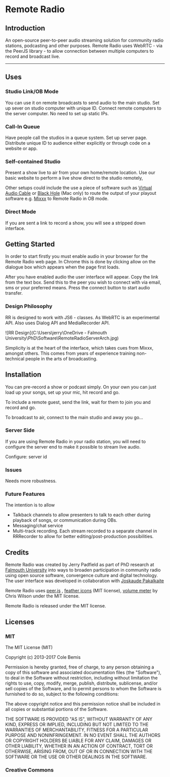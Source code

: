 # Remote Radio
## Introduction

An open-source peer-to-peer audio streaming solution for community radio stations, podcasting and other purposes. Remote Radio uses WebRTC - via the PeerJS library - to allow connection between multiple computers to record and broadcast live. 

***
## Uses
### Studio Link/OB Mode
You can use it on remote broadcasts to send audio to the main studio. Set up sever on studio computer with unique ID. Connect remote computers to  the server computer. No need to set up static IPs.

### Call-In Queue
Have people call the studios in a queue system. Set up server page. Distribute unique ID to audience either explicitly or
through code on a website or app.

### Self-contained Studio
Present a show live to air from your own home/remote location. Use our basic website to perform a live show direct to the studio remotely, 

Other setups could include the use a piece of software such as [Virtual Audio Cable](https://www.vb-audio.com/Cable/?fbclid=IwAR3RTzXAPhG84X6R-EHyZ7oAlXnoa5kx2svtVaSZJmrnvQc6VwzDRiM7_PY) or [Black Hole](https://blackhole.com) (Mac only) to route the output of your playout software e.g. [Mixxx](https://mixxx.org) to Remote Radio in OB mode.

### Direct Mode

If you are sent a link to record a show, you will see a stripped down interface.

## Getting Started
In order to start firstly you must enable audio in your browser for the Remote Radio web page. In Chrome this is done by clicking allow on the dialogue box which appears when the page first loads.

After you have enabled audio the user interface will appear. Copy the link from the text box. Send this to the peer you wish to connect with via email, sms or your preferred means. Press the connect  button to start audio transfer.

### Design Philosophy

RR is designed to work with JS6 - classes. As WebRTC is an experimental API. Also uses Dialog API and MediaRecorder API.

![RR Design](C:\Users\jerry\OneDrive - Falmouth University\PhD\Software\RemoteRadioServerArch.jpg)

Simplicity is at the heart of the interface, which takes cues from Mixxx, amongst others. This comes from years of experience training non-technical people in the arts of broadcasting.

## Installation

You can pre-record a show or podcast simply. On your own you can just load up your songs, set up your mic, hit record and go.

To include a remote guest, send the link, wait for them to join you and record and go.

To broadcast to air, connect to the main studio and away you go...

### Server Side

If you are using Remote Radio in your radio station, you will need to configure the server end to make it possible to stream live audio.

Configure: server id

### Issues

Needs more robustness.

### Future Features

The intention is to allow

- Talkback channels to allow presenters to talk to each other during playback of songs, or communication during OBs.
- Messaging/chat service
- Multi-track recording. Each stream recorded to a separate channel in RRRecorder to allow for better editing/post-production possibilities.



## Credits
Remote Radio was created by Jerry Padfield as part of PhD research at [Falmouth University](http://www.falmouth.ac.uk) into ways to broaden participation in community radio using open source software, convergence culture and digital technology. The user interface was developed in collaboration with [Joskaude Pakalkaite](http://joskaudepakalkaite.com)

Remote Radio uses [peer.js](http://peer.js) , [feather icons](http://) (MIT license), [volume meter]() by Chris Wilson under the MIT license.

Remote Radio is released under the MIT license.

## Licenses
### MIT
The MIT License (MIT)

Copyright (c) 2013-2017 Cole Bemis

Permission is hereby granted, free of charge, to any person obtaining a copy of this software and associated documentation files (the "Software"), to deal in the Software without restriction, including without limitation the rights to use, copy, modify, merge, publish, distribute, sublicense, and/or sell copies of the Software, and to permit persons to whom the Software is furnished to do so, subject to the following conditions:

The above copyright notice and this permission notice shall be included in all copies or substantial portions of the Software.

THE SOFTWARE IS PROVIDED "AS IS", WITHOUT WARRANTY OF ANY KIND, EXPRESS OR IMPLIED, INCLUDING BUT NOT LIMITED TO THE WARRANTIES OF MERCHANTABILITY, FITNESS FOR A PARTICULAR PURPOSE AND NONINFRINGEMENT. IN NO EVENT SHALL THE AUTHORS OR COPYRIGHT HOLDERS BE LIABLE FOR ANY CLAIM, DAMAGES OR OTHER LIABILITY, WHETHER IN AN ACTION OF CONTRACT, TORT OR OTHERWISE, ARISING FROM, OUT OF OR IN CONNECTION WITH THE SOFTWARE OR THE USE OR OTHER DEALINGS IN THE SOFTWARE.

### Creative Commons

